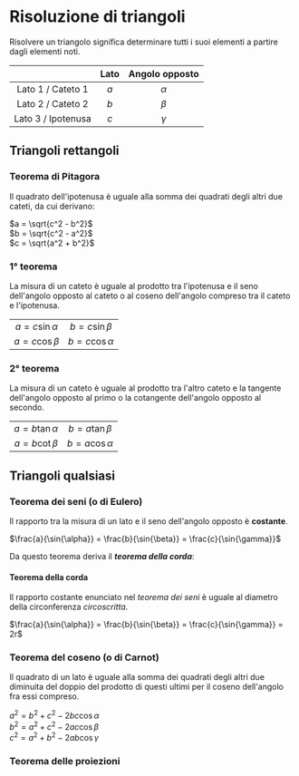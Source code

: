 # Risoluzione di triangoli

Risolvere un triangolo significa determinare tutti i suoi elementi a partire
dagli elementi noti.

| | Lato | Angolo opposto |
| :-: | :-: | :-: |
| Lato 1 / Cateto 1 | $a$ | $\alpha$ |
| Lato 2 / Cateto 2 | $b$ | $\beta$ |
| Lato 3 / Ipotenusa | $c$ | $\gamma$ |

## Triangoli rettangoli

### Teorema di Pitagora

Il quadrato dell'ipotenusa è uguale alla somma dei quadrati degli altri due
cateti, da cui derivano:

$a = \sqrt{c^2 - b^2}$\
$b = \sqrt{c^2 - a^2}$\
$c = \sqrt{a^2 + b^2}$

### 1° teorema

La misura di un cateto è uguale al prodotto tra l'ipotenusa e il seno
dell'angolo opposto al cateto o al coseno dell'angolo compreso tra il cateto e
l'ipotenusa.

| | |
| :-: | :-: |
| $a = c \sin{\alpha}$ | $b = c \sin{\beta}$ |
| $a = c \cos{\beta}$ | $b = c \cos{\alpha}$ |

### 2° teorema

La misura di un cateto è uguale al prodotto tra l'altro cateto e la tangente
dell'angolo opposto al primo o la cotangente dell'angolo opposto al secondo.

| | |
| :-: | :-: |
| $a = b \tan{\alpha}$ | $b = a \tan{\beta}$ |
| $a = b \cot{\beta}$ | $b = a \cos{\alpha}$ |

## Triangoli qualsiasi

### Teorema dei seni (o di Eulero)

Il rapporto tra la misura di un lato e il seno dell'angolo opposto è
**costante**.

$\frac{a}{\sin{\alpha}} = \frac{b}{\sin{\beta}} = \frac{c}{\sin{\gamma}}$

Da questo teorema deriva il ***teorema della corda***:

#### Teorema della corda

Il rapporto costante enunciato nel *teorema dei seni* è uguale al diametro della
circonferenza *circoscritta*.

$\frac{a}{\sin{\alpha}} = \frac{b}{\sin{\beta}} = \frac{c}{\sin{\gamma}} = 2r$

### Teorema del coseno (o di Carnot)

Il quadrato di un lato è uguale alla somma dei quadrati degli altri due
diminuita del doppio del prodotto di questi ultimi per il coseno dell'angolo
fra essi compreso.

$a^2 = b^2 + c^2 - 2bc \cos{\alpha}$\
$b^2 = a^2 + c^2 - 2ac \cos{\beta}$\
$c^2 = a^2 + b^2 - 2ab \cos{\gamma}$

### Teorema delle proiezioni
